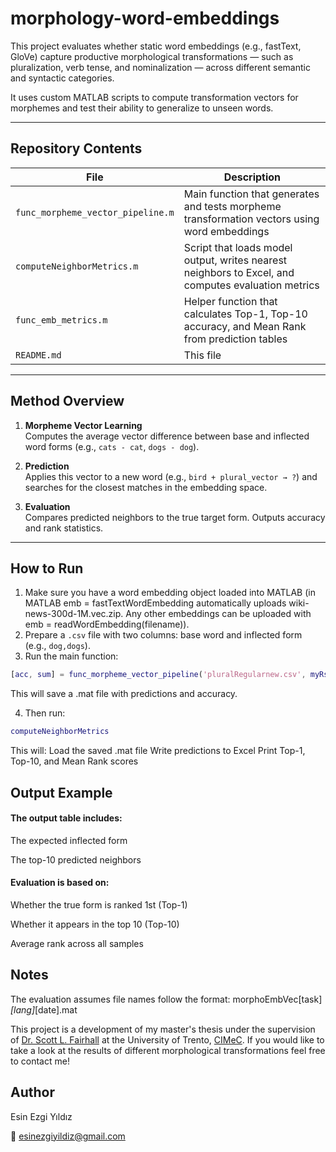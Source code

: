 # morphology-word-embeddings

This project evaluates whether static word embeddings (e.g., fastText, GloVe) capture productive morphological transformations — such as pluralization, verb tense, and nominalization — across different semantic and syntactic categories. 

It uses custom MATLAB scripts to compute transformation vectors for morphemes and test their ability to generalize to unseen words. 


---

## Repository Contents

| File | Description |
|------|-------------|
| `func_morpheme_vector_pipeline.m` | Main function that generates and tests morpheme transformation vectors using word embeddings |
| `computeNeighborMetrics.m` | Script that loads model output, writes nearest neighbors to Excel, and computes evaluation metrics |
| `func_emb_metrics.m` | Helper function that calculates Top-1, Top-10 accuracy, and Mean Rank from prediction tables |
| `README.md` | This file |

---

## Method Overview

1. **Morpheme Vector Learning**  
   Computes the average vector difference between base and inflected word forms (e.g., `cats - cat`, `dogs - dog`).

2. **Prediction**  
   Applies this vector to a new word (e.g., `bird + plural_vector → ?`) and searches for the closest matches in the embedding space.

3. **Evaluation**  
   Compares predicted neighbors to the true target form. Outputs accuracy and rank statistics.
---

## How to Run

1. Make sure you have a word embedding object loaded into MATLAB (in MATLAB emb = fastTextWordEmbedding automatically uploads wiki-news-300d-1M.vec.zip. Any other embeddings can be uploaded with emb = readWordEmbedding(filename)).
2. Prepare a `.csv` file with two columns: base word and inflected form (e.g., `dog,dogs`).
3. Run the main function:
```matlab
[acc, sum] = func_morpheme_vector_pipeline('pluralRegularnew.csv', myRs, emb);
```
This will save a .mat file with predictions and accuracy.  

4. Then run:
```matlab
computeNeighborMetrics
```
This will:
Load the saved .mat file
Write predictions to Excel
Print Top-1, Top-10, and Mean Rank scores

## Output Example
#### The output table includes:

The expected inflected form

The top-10 predicted neighbors

#### Evaluation is based on:

Whether the true form is ranked 1st (Top-1)

Whether it appears in the top 10 (Top-10)

Average rank across all samples

## Notes
The evaluation assumes file names follow the format: morphoEmbVec[task]_[lang]_[date].mat  

This project is a development of my master's thesis under the supervision of [Dr. Scott L. Fairhall](https://webapps.unitn.it/du/it/Persona/PER0053660/Curriculum) at the University of Trento, [CIMeC](https://www.cimec.unitn.it/). If you would like to take a look at the results of different morphological transformations feel free to contact me!

## Author
Esin Ezgi Yıldız  

📧 esinezgiyildiz@gmail.com
